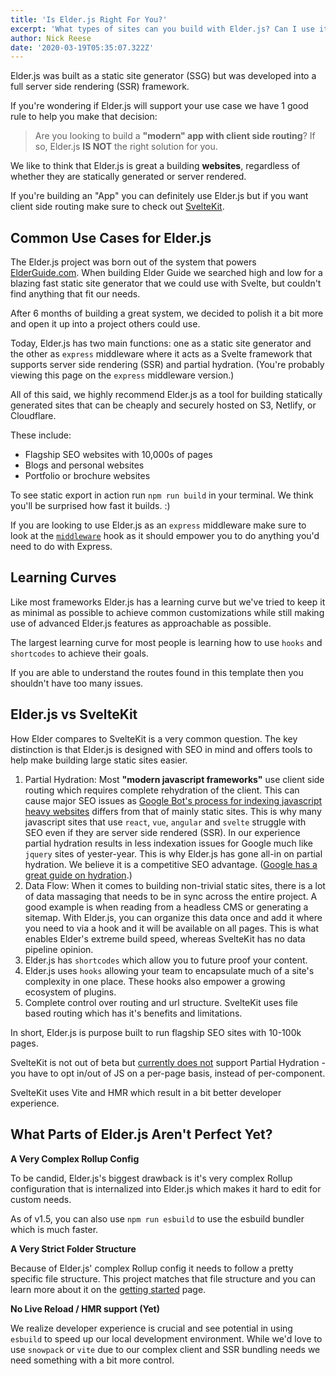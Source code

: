 ```yaml
---
title: 'Is Elder.js Right For You?'
excerpt: 'What types of sites can you build with Elder.js? Can I use it for ______? Find out here.'
author: Nick Reese
date: '2020-03-19T05:35:07.322Z'
---
```


Elder.js was built as a static site generator (SSG) but was developed into a full server side rendering (SSR) framework.

If you're wondering if Elder.js will support your use case we have 1 good rule to help you make that decision:

> Are you looking to build a **"modern" app with client side routing**? If so, Elder.js **IS NOT** the right solution for you.

We like to think that Elder.js is great a building **websites**, regardless of whether they are statically generated or server rendered.

If you're building an "App" you can definitely use Elder.js but if you want client side routing make sure to check out <a href="https://kit.svelte.dev/">SvelteKit</a>.

## Common Use Cases for Elder.js

The Elder.js project was born out of the system that powers <a href="https://elderguide.com/">ElderGuide.com</a>. When building Elder Guide we searched high and low for a blazing fast static site generator that we could use with Svelte, but couldn't find anything that fit our needs.

After 6 months of building a great system, we decided to polish it a bit more and open it up into a project others could use.

Today, Elder.js has two main functions: one as a static site generator and the other as `express` middleware where it acts as a Svelte framework that supports server side rendering (SSR) and partial hydration. (You're probably viewing this page on the `express` middleware version.)

All of this said, we highly recommend Elder.js as a tool for building statically generated sites that can be cheaply and securely hosted on S3, Netlify, or Cloudflare.

These include:

- Flagship SEO websites with 10,000s of pages
- Blogs and personal websites
- Portfolio or brochure websites

To see static export in action run `npm run build` in your terminal. We think you'll be surprised how fast it builds. :)

If you are looking to use Elder.js as an `express` middleware make sure to look at the <a href="/middleware/">`middleware`</a> hook as it should empower you to do anything you'd need to do with Express.

## Learning Curves

Like most frameworks Elder.js has a learning curve but we've tried to keep it as minimal as possible to achieve common customizations while still making use of advanced Elder.js features as approachable as possible.

The largest learning curve for most people is learning how to use `hooks` and `shortcodes` to achieve their goals.

If you are able to understand the routes found in this template then you shouldn't have too many issues.

## Elder.js vs SvelteKit

How Elder compares to SvelteKit is a very common question. The key distinction is that Elder.js is designed with SEO in mind and offers tools to help make building large static sites easier.

1. Partial Hydration: Most **"modern javascript frameworks"** use client side routing which requires complete rehydration of the client. This can cause major SEO issues as [Google Bot's process for indexing javascript heavy websites](https://developers.google.com/search/docs/guides/javascript-seo-basics) differs from that of mainly static sites. This is why many javascript sites that use `react`, `vue`, `angular` and `svelte` struggle with SEO even if they are server side rendered (SSR). In our experience partial hydration results in less indexation issues for Google much like `jquery` sites of yester-year. This is why Elder.js has gone all-in on partial hydration. We believe it is a competitive SEO advantage. ([Google has a great guide on hydration](https://developers.google.com/web/updates/2019/02/rendering-on-the-web).)
2. Data Flow: When it comes to building non-trivial static sites, there is a lot of data massaging that needs to be in sync across the entire project. A good example is when reading from a headless CMS or generating a sitemap. With Elder.js, you can organize this data once and add it where you need to via a hook and it will be available on all pages. This is what enables Elder's extreme build speed, whereas SvelteKit has no data pipeline opinion.
3. Elder.js has `shortcodes` which allow you to future proof your content.
4. Elder.js uses `hooks` allowing your team to encapsulate much of a site's complexity in one place. These hooks also empower a growing ecosystem of plugins.
5. Complete control over routing and url structure. SvelteKit uses file based routing which has it's benefits and limitations.

In short, Elder.js is purpose built to run flagship SEO sites with 10-100k pages.

SvelteKit is not out of beta but [currently does not](https://github.com/sveltejs/kit/issues/1390) support Partial Hydration - you have to opt in/out of JS on a per-page basis, instead of per-component.

SvelteKit uses Vite and HMR which result in a bit better developer experience.

## What Parts of Elder.js Aren't Perfect Yet?

**A Very Complex Rollup Config**

To be candid, Elder.js's biggest drawback is it's very complex Rollup configuration that is internalized into Elder.js which makes it hard to edit for custom needs.

As of v1.5, you can also use `npm run esbuild` to use the esbuild bundler which is much faster.

**A Very Strict Folder Structure**

Because of Elder.js' complex Rollup config it needs to follow a pretty specific file structure. This project matches that file structure and you can learn more about it on the <a href="/getting-started/">getting started</a> page.

**No Live Reload / HMR support (Yet)**

We realize developer experience is crucial and see potential in using `esbuild` to speed up our local development environment. While we'd love to use `snowpack` or `vite` due to our complex client and SSR bundling needs we need something with a bit more control.
